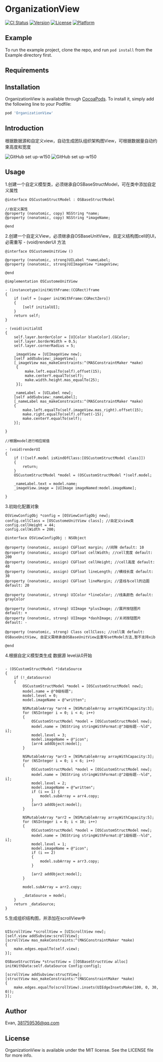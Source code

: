 # OrganizationView

[![CI Status](https://img.shields.io/travis/Evan/OrganizationView.svg?style=flat)](https://travis-ci.org/Evan/OrganizationView)
[![Version](https://img.shields.io/cocoapods/v/OrganizationView.svg?style=flat)](https://cocoapods.org/pods/OrganizationView)
[![License](https://img.shields.io/cocoapods/l/OrganizationView.svg?style=flat)](https://cocoapods.org/pods/OrganizationView)
[![Platform](https://img.shields.io/cocoapods/p/OrganizationView.svg?style=flat)](https://cocoapods.org/pods/OrganizationView)

## Example

To run the example project, clone the repo, and run `pod install` from the Example directory first.

## Requirements

## Installation

OrganizationView is available through [CocoaPods](https://cocoapods.org). To install
it, simply add the following line to your Podfile:

```ruby
pod 'OrganizationView'
```

## Introduction

根据数据源和自定义view，自动生成团队组织架构图View，可根据数据量自动约束高度和宽度

![GitHub set up-w150](https://github.com/LinYiWen/OrganizationView/blob/master/preview/screenshot1.jpeg)
![GitHub set up-w150](https://github.com/LinYiWen/OrganizationView/blob/master/preview/screenshot2.jpeg)

## Usage

1.创建一个自定义模型类，必须继承自OSBaseStructModel，可在类中添加自定义属性

```oc
@interface OSCustomStructModel : OSBaseStructModel

//自定义属性
@property (nonatomic, copy) NSString *name;
@property (nonatomic, copy) NSString *imageName;

@end
```

2.创建一个自定义View，必须继承自OSBaseUnitView，自定义结构图cell的UI，必需重写 - (void)renderUI 方法

```oc
@interface OSCustomeUnitView ()

@property (nonatomic, strong)UILabel *nameLabel;
@property (nonatomic, strong)UIImageView *imageView;

@end

@implementation OSCustomeUnitView

- (instancetype)initWithFrame:(CGRect)frame
{
    if (self = [super initWithFrame:CGRectZero])
    {
        [self initialUI];
    }
    return self;
}

- (void)initialUI
{
    self.layer.borderColor = [UIColor blueColor].CGColor;
    self.layer.borderWidth = 0.5;
    self.layer.cornerRadius = 5;
    
    _imageView = [UIImageView new];
    [self addSubview:_imageView];
    [_imageView mas_makeConstraints:^(MASConstraintMaker *make)
     {
         make.left.equalTo(self).offset(15);
         make.centerY.equalTo(self);
         make.width.height.mas_equalTo(25);
     }];
    
    _nameLabel = [UILabel new];
    [self addSubview:_nameLabel];
    [_nameLabel mas_makeConstraints:^(MASConstraintMaker *make)
    {
        make.left.equalTo(self.imageView.mas_right).offset(15);
        make.right.equalTo(self).offset(-15);
        make.centerY.equalTo(self);
    }];
    
}

//根据model进行相应赋值

- (void)renderUI
{
    if (![self.model isKindOfClass:[OSCustomStructModel class]])
    {
        return;
    }
    OSCustomStructModel *model = (OSCustomStructModel *)self.model;
    
    _nameLabel.text = model.name;
    _imageView.image = [UIImage imageNamed:model.imageName];
    
}
```
3.初始化配置对象

```oc
OSViewConfigObj *config = [OSViewConfigObj new];
config.cellClass = [OSCustomeUnitView class]; //自定义view类
config.cellHeight = 44;
config.cellWidth = 200;
```

```oc
@interface OSViewConfigObj : NSObject

@property (nonatomic, assign) CGFloat margin; //间隙 default: 10
@property (nonatomic, assign) CGFloat cellWidth; //cell宽度 default: 200
@property (nonatomic, assign) CGFloat cellHeight; //cell高度 default: 40
@property (nonatomic, assign) CGFloat lineLength; //横线长度 default: 30
@property (nonatomic, assign) CGFloat lineMargin; //竖线与cell的边距 default: 20

@property (nonatomic, strong) UIColor *lineColor; //线条颜色 default: grayColor

@property (nonatomic, strong) UIImage *plusImage; //展开按钮图片 default: +
@property (nonatomic, strong) UIImage *dashImage; //关闭按钮图片 default: -

@property (nonatomic, strong) Class cellClass; //cell类 default: OSBaseUnitView, 自定义需继承自OSBaseUnitView且重写setModel方法,暂不支持xib

@end
```

4.根据自定义模型类生成 数据源 level从0开始

```oc

- (OSCustomStructModel *)dataSource
{
    if (!_dataSource)
    {
        OSCustomStructModel *model = [OSCustomStructModel new];
        model.name = @"0级标题";
        model.level = 0;
        model.imageName = @"written";
        
        NSMutableArray *arr4 = [NSMutableArray arrayWithCapacity:3];
        for (NSInteger i = 0; i < 4; i++)
        {
            OSCustomStructModel *model = [OSCustomStructModel new];
            model.name = [NSString stringWithFormat:@"3级标题--%ld", i];
            model.level = 3;
            model.imageName = @"icon";
            [arr4 addObject:model];
        }
        
        NSMutableArray *arr3 = [NSMutableArray arrayWithCapacity:3];
        for (NSInteger i = 0; i < 6; i++)
        {
            OSCustomStructModel *model = [OSCustomStructModel new];
            model.name = [NSString stringWithFormat:@"2级标题--%ld", i];
            model.level = 2;
            model.imageName = @"written";
            if (i == 1) {
                model.subArray = arr4.copy;
            }
            [arr3 addObject:model];
        }
        
        NSMutableArray *arr2 = [NSMutableArray arrayWithCapacity:5];
        for (NSInteger i = 0; i < 10; i++)
        {
            OSCustomStructModel *model = [OSCustomStructModel new];
            model.name = [NSString stringWithFormat:@"1级标题--%ld", i];
            model.level = 1;
            model.imageName = @"icon";
            if (i == 2)
            {
                model.subArray = arr3.copy;
            }
            
            [arr2 addObject:model];
        }
        
        model.subArray = arr2.copy;
        
        _dataSource = model;
    }
    return _dataSource;
}

```

5.生成组织结构图，并添加在scrollView中

```oc

UIScrollView *scrollView = [UIScrollView new];
[self.view addSubview:scrollView];
[scrollView mas_makeConstraints:^(MASConstraintMaker *make)
{
    make.edges.equalTo(self.view);
}];
     
OSBaseStructView *structView = [[OSBaseStructView alloc] initWithData:self.dataSource Config:config];
    
[scrollView addSubview:structView];
[structView mas_makeConstraints:^(MASConstraintMaker *make)
{
    make.edges.equalTo(scrollView).insets(UIEdgeInsetsMake(100, 0, 30, 0));
}];

```


## Author

Evan, 381759536@qq.com

## License

OrganizationView is available under the MIT license. See the LICENSE file for more info.


